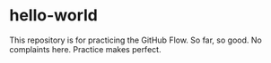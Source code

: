 # hello-world
This repository is for practicing the GitHub Flow.
So far, so good.
No complaints here.
Practice makes perfect.
